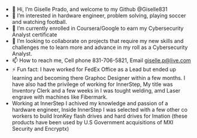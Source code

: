 - 👋 Hi, I’m Giselle Prado, and welcome to my Github @Giselle831
- 👀 I’m interested in hardware engineer, problem solving, playing soccer and watching football.
- 🌱 I’m currently enrolled in Coursera/Google to earn my Cybersecurity Analyst certificate
- 💞️ I’m looking to collaborate on projects that require my new skills and challenges me to learn more and advance in my roll as a Cybersecurity Analyst.
- 📫 How to reach me, Cell phone 831-706-5821, Email giselle.p@live.com
- ⚡ Fun fact: I have worked for FedEx Office as a Lead but ended up learning and becoming there Graphoc Designer within a few months. I have also had the privilege of working for InnerStep, My title was Inventory Clerk and a few weeks in I was tought welding, amd Laser engrave with machines like Fibermark.
- Working at InnerStep I achived my knowledge and passion of a hardware engineer, Inside InnerStep I was selected with a few other co workers to build IronKey flash drives and hard drives for Imation (these products have been used by U.S Government acquisitions of MXI Security and Encryptx)
<!---
Giselle831/Giselle831 is a ✨ special ✨ repository because its `README.md` (this file) appears on your GitHub profile.
You can click the Preview link to take a look at your changes.
--->
